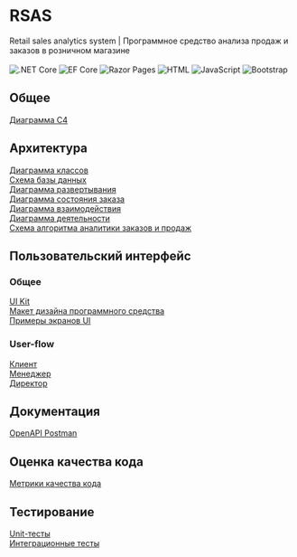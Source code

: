 # RSAS
Retail sales analytics system | Программное средство анализа продаж и заказов в розничном магазине<br><br>
![.NET Core](https://img.shields.io/badge/.NET%20Core-%235C2D91.svg?style=for-the-badge&logo=.net&logoColor=white) 
![EF Core](https://img.shields.io/badge/Entity%20Framework%20Core-%235C2D91.svg?style=for-the-badge&logo=.net&logoColor=white) 
![Razor Pages](https://img.shields.io/badge/Razor%20Pages-%23000000.svg?style=for-the-badge&logo=razor&logoColor=white) 
![HTML](https://img.shields.io/badge/HTML-%23E34F26.svg?style=for-the-badge&logo=html5&logoColor=white) 
![JavaScript](https://img.shields.io/badge/JavaScript-%23F7DF1E.svg?style=for-the-badge&logo=javascript&logoColor=black) 
![Bootstrap](https://img.shields.io/badge/Bootstrap-%23563D7C.svg?style=for-the-badge&logo=bootstrap&logoColor=white) 

## Общее

[Диаграмма C4](https://github.com/FranGranDev/RSAS/tree/main/Documentation/Code%20Design/C4)<br>

## Архитектура
[Диаграмма классов](https://github.com/FranGranDev/RSAS/blob/main/Documentation/Code%20Design/Core/ClassDiagram.png)<br>
[Схема базы данных](https://github.com/FranGranDev/RSAS/blob/main/Documentation/Code%20Design/Database/Database.png)<br>
[Диаграмма развертывания](https://github.com/FranGranDev/RSAS/blob/main/Documentation/Code%20Design/Core/ComponentsDiagramm_H.png)<br>
[Диаграмма состояния заказа](https://github.com/FranGranDev/RSAS/blob/main/Documentation/Business%20Analysis/Diagrams/%D0%A1%D0%BE%D1%81%D1%82%D0%BE%D1%8F%D0%BD%D0%B8%D0%B5%20%D0%B7%D0%B0%D0%BA%D0%B0%D0%B7%D0%B0.drawio.png)<br>
[Диаграмма взаимодействия](https://github.com/FranGranDev/RSAS/blob/main/Documentation/Code%20Design/Core/AnalyticsInteractionDiagram.png)<br>
[Диаграмма деятельности](https://github.com/FranGranDev/RSAS/blob/main/Documentation/Code%20Design/Core/AnalyticsActivityDiagramm.png)<br>
[Схема алгоритма аналитики заказов и продаж](https://github.com/FranGranDev/RSAS/blob/main/Documentation/Code%20Design/Core/AnalyticsAlgoritm.png)

## Пользовательский интерфейс

### Общее
[UI Kit](https://bootswatch.com/minty/)<br>
[Макет дизайна программного средства](https://github.com/FranGranDev/RSAS/tree/main/Documentation/UI%20Design)<br>
[Примеры экранов UI](https://github.com/FranGranDev/RSAS/tree/main/Documentation/UI%20Design/UI%20Pages)<br>

### User-flow
[Клиент](https://github.com/FranGranDev/RSAS/blob/main/Documentation/UI%20Design/User%20Flow/UserFlow-%D0%9A%D0%BB%D0%B8%D0%B5%D0%BD%D1%82.drawio.png)<br>
[Менеджер](https://github.com/FranGranDev/RSAS/blob/main/Documentation/UI%20Design/User%20Flow/UserFlow-%D0%9C%D0%B5%D0%BD%D0%B5%D0%B4%D0%B6%D0%B5%D1%80.drawio.png)<br>
[Директор](https://github.com/FranGranDev/RSAS/blob/main/Documentation/UI%20Design/User%20Flow/UserFlow-%D0%94%D0%B8%D1%80%D0%B5%D0%BA%D1%82%D0%BE%D1%80.drawio.png)<br>

## Документация
[OpenAPI Postman](https://rsas-bsuir.postman.co/workspace/RSAS-Bsuir-Workspace~b0313347-a597-4c2a-b22a-a32088fec4d0/api/d0c48fe6-2f3d-4525-87ca-0b4d0a05a072?action=share&creator=40115740)<br>

## Оценка качества кода
[Метрики качества кода](https://github.com/FranGranDev/RSAS/blob/main/Documentation/Code%20Design/Examples/Code%20metrics.png)<br>

## Тестирование
[Unit-тесты](https://github.com/FranGranDev/RSAS/blob/main/Documentation/Code%20Design/Tests/AnalyticsServiceTests.cs)<br>
[Интеграционные тесты](https://github.com/FranGranDev/RSAS/blob/main/Documentation/Code%20Design/Tests/AnalyticsPageTests.cs)<br>
